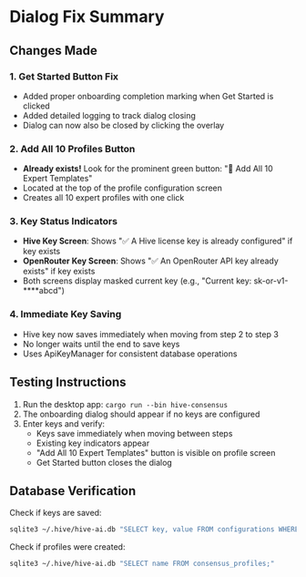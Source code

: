 # Dialog Fix Summary

## Changes Made

### 1. Get Started Button Fix
- Added proper onboarding completion marking when Get Started is clicked
- Added detailed logging to track dialog closing
- Dialog can now also be closed by clicking the overlay

### 2. Add All 10 Profiles Button
- **Already exists!** Look for the prominent green button: "🚀 Add All 10 Expert Templates"
- Located at the top of the profile configuration screen
- Creates all 10 expert profiles with one click

### 3. Key Status Indicators
- **Hive Key Screen**: Shows "✅ A Hive license key is already configured" if key exists
- **OpenRouter Key Screen**: Shows "✅ An OpenRouter API key already exists" if key exists
- Both screens display masked current key (e.g., "Current key: sk-or-v1-****abcd")

### 4. Immediate Key Saving
- Hive key now saves immediately when moving from step 2 to step 3
- No longer waits until the end to save keys
- Uses ApiKeyManager for consistent database operations

## Testing Instructions

1. Run the desktop app: `cargo run --bin hive-consensus`
2. The onboarding dialog should appear if no keys are configured
3. Enter keys and verify:
   - Keys save immediately when moving between steps
   - Existing key indicators appear
   - "Add All 10 Expert Templates" button is visible on profile screen
   - Get Started button closes the dialog

## Database Verification

Check if keys are saved:
```bash
sqlite3 ~/.hive/hive-ai.db "SELECT key, value FROM configurations WHERE key IN ('openrouter_api_key', 'hive_license_key', 'onboarding_completed');"
```

Check if profiles were created:
```bash
sqlite3 ~/.hive/hive-ai.db "SELECT name FROM consensus_profiles;"
```